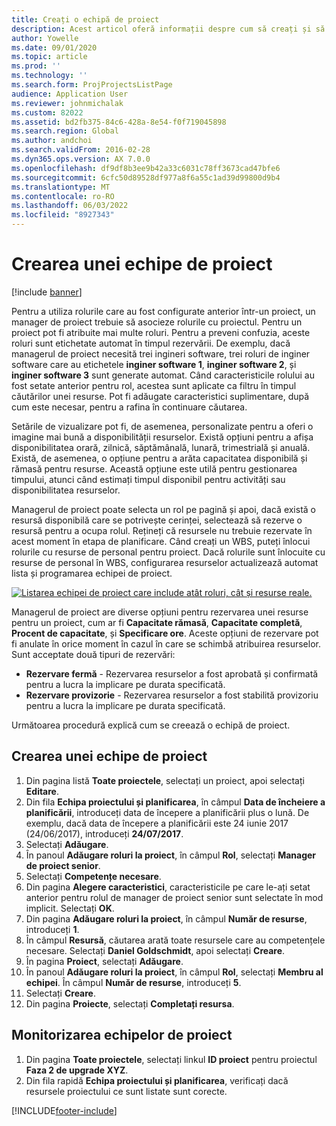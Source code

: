 ```yaml
---
title: Creați o echipă de proiect
description: Acest articol oferă informații despre cum să creați și să gestionați echipele de proiect.
author: Yowelle
ms.date: 09/01/2020
ms.topic: article
ms.prod: ''
ms.technology: ''
ms.search.form: ProjProjectsListPage
audience: Application User
ms.reviewer: johnmichalak
ms.custom: 82022
ms.assetid: bd2fb375-84c6-428a-8e54-f0f719045898
ms.search.region: Global
ms.author: andchoi
ms.search.validFrom: 2016-02-28
ms.dyn365.ops.version: AX 7.0.0
ms.openlocfilehash: df9df8b3ee9b42a33c6031c78ff3673cad47bfe6
ms.sourcegitcommit: 6cfc50d89528df977a8f6a55c1ad39d99800d9b4
ms.translationtype: MT
ms.contentlocale: ro-RO
ms.lasthandoff: 06/03/2022
ms.locfileid: "8927343"
---
```

# <a name="create-a-project-team"></a>Crearea unei echipe de proiect

[!include [banner](../includes/banner.md)]

Pentru a utiliza rolurile care au fost configurate anterior într-un proiect, un manager de proiect trebuie să asocieze rolurile cu proiectul. Pentru un proiect pot fi atribuite mai multe roluri. Pentru a preveni confuzia, aceste roluri sunt etichetate automat în timpul rezervării. De exemplu, dacă managerul de proiect necesită trei ingineri software, trei roluri de inginer software care au etichetele **inginer software 1**, **inginer software 2**, și **inginer software 3** sunt generate automat. Când caracteristicile rolului au fost setate anterior pentru rol, acestea sunt aplicate ca filtru în timpul căutărilor unei resurse. Pot fi adăugate caracteristici suplimentare, după cum este necesar, pentru a rafina în continuare căutarea.

Setările de vizualizare pot fi, de asemenea, personalizate pentru a oferi o imagine mai bună a disponibilității resurselor. Există opțiuni pentru a afișa disponibilitatea orară, zilnică, săptămânală, lunară, trimestrială și anuală. Există, de asemenea, o opțiune pentru a arăta capacitatea disponibilă și rămasă pentru resurse. Această opțiune este utilă pentru gestionarea timpului, atunci când estimați timpul disponibil pentru activități sau disponibilitatea resurselor.

Managerul de proiect poate selecta un rol pe pagină și apoi, dacă există o resursă disponibilă care se potrivește cerinței, selectează să rezerve o resursă pentru a ocupa rolul. Rețineți că resursele nu trebuie rezervate în acest moment în etapa de planificare. Când creați un WBS, puteți înlocui rolurile cu resurse de personal pentru proiect. Dacă rolurile sunt înlocuite cu resurse de personal în WBS, configurarea resurselor actualizează automat lista și programarea echipei de proiect.

[![Listarea echipei de proiect care include atât roluri, cât și resurse reale.](./media/projectresourcing03-1024x368.jpg)](./media/projectresourcing03.jpg) 

Managerul de proiect are diverse opțiuni pentru rezervarea unei resurse pentru un proiect, cum ar fi **Capacitate rămasă**, **Capacitate completă**, **Procent de capacitate**, și **Specificare ore**. Aceste opțiuni de rezervare pot fi anulate în orice moment în cazul în care se schimbă atribuirea resurselor. Sunt acceptate două tipuri de rezervări:

- **Rezervare fermă** - Rezervarea resurselor a fost aprobată și confirmată pentru a lucra la implicare pe durata specificată.
- **Rezervare provizorie** - Rezervarea resurselor a fost stabilită provizoriu pentru a lucra la implicare pe durata specificată.

Următoarea procedură explică cum se creează o echipă de proiect.

## <a name="create-a-project-team"></a>Crearea unei echipe de proiect

1. Din pagina listă **Toate proiectele**, selectați un proiect, apoi selectați **Editare**.
2. Din fila **Echipa proiectului și planificarea**, în câmpul **Data de încheiere a planificării**, introduceți data de începere a planificării plus o lună. De exemplu, dacă data de începere a planificării este 24 iunie 2017 (24/06/2017), introduceți **24/07/2017**.
3. Selectați **Adăugare**.
4. În panoul **Adăugare roluri la proiect**, în câmpul **Rol**, selectați **Manager de proiect senior**.
5. Selectați **Competențe necesare**.
6. Din pagina **Alegere caracteristici**, caracteristicile pe care le-ați setat anterior pentru rolul de manager de proiect senior sunt selectate în mod implicit. Selectați **OK**.
7. Din pagina **Adăugare roluri la proiect**, în câmpul **Număr de resurse**, introduceți **1**.
8. În câmpul **Resursă**, căutarea arată toate resursele care au competențele necesare. Selectați **Daniel Goldschmidt**, apoi selectați **Creare**.
9. În pagina **Proiect**, selectați **Adăugare**.
10. În panoul **Adăugare roluri la proiect**, în câmpul **Rol**, selectați **Membru al echipei**. În câmpul **Număr de resurse**, introduceți **5**.
11. Selectați **Creare**.
12. Din pagina **Proiecte**, selectați **Completați resursa**.

## <a name="monitor-project-teams"></a>Monitorizarea echipelor de proiect
1. Din pagina **Toate proiectele**, selectați linkul **ID proiect** pentru proiectul **Faza 2 de upgrade XYZ**.
2. Din fila rapidă **Echipa proiectului și planificarea**, verificați dacă resursele proiectului ce sunt listate sunt corecte.


[!INCLUDE[footer-include](../includes/footer-banner.md)]
